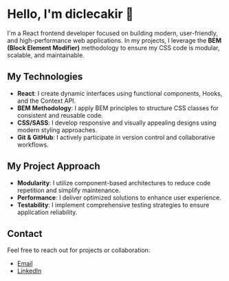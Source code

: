 # Hello, I'm diclecakir 👋

I'm a React frontend developer focused on building modern, user-friendly, and high-performance web applications. In my projects, I leverage the **BEM (Block Element Modifier)** methodology to ensure my CSS code is modular, scalable, and maintainable.

## My Technologies
- **React**: I create dynamic interfaces using functional components, Hooks, and the Context API.
- **BEM Methodology**: I apply BEM principles to structure CSS classes for consistent and reusable code.
- **CSS/SASS**: I develop responsive and visually appealing designs using modern styling approaches.
- **Git & GitHub**: I actively participate in version control and collaborative workflows.

## My Project Approach
- **Modularity**: I utilize component-based architectures to reduce code repetition and simplify maintenance.
- **Performance**: I deliver optimized solutions to enhance user experience.
- **Testability**: I implement comprehensive testing strategies to ensure application reliability.

## Contact
Feel free to reach out for projects or collaboration:
- [Email](mailto:diclecakir0@gmail.com)
- [LinkedIn](https://linkedin.com/in/dicle-çakir-41a97b270)
